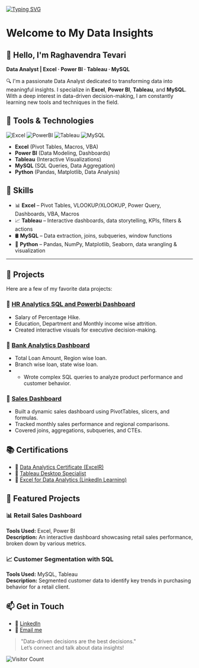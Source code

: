  [![Typing SVG](https://readme-typing-svg.demolab.com?font=Fira+Code&pause=1000&width=1000&lines=📊+Making+raw+data+into+meaningful+insights;🎯+Creating+interactive+Dashboards;Helping+the+company+to+achive+towards+the+goal)](https://git.io/typing-svg)

# Welcome to My Data Insights
## 👋 Hello, I'm Raghavendra Tevari  
**Data Analyst | Excel · Power BI · Tableau · MySQL**

🔍 I'm a passionate Data Analyst dedicated to transforming data into meaningful insights. I specialize in **Excel**, **Power BI**, **Tableau**, and **MySQL**. With a deep interest in data-driven decision-making, I am constantly learning new tools and techniques in the field.

## 🧰 Tools & Technologies

![Excel](https://img.shields.io/badge/Excel-Data-blue)
![PowerBI](https://img.shields.io/badge/PowerBI-Dashboard-blue)
![Tableau](https://img.shields.io/badge/Tableau-Visualization-blue)
![MySQL](https://img.shields.io/badge/MySQL-Queries-blue)

- **Excel** (Pivot Tables, Macros, VBA)
- **Power BI** (Data Modeling, Dashboards)
- **Tableau** (Interactive Visualizations)
- **MySQL** (SQL Queries, Data Aggregation)
- **Python** (Pandas, Matplotlib, Data Analysis)

## 🔧 Skills 

- 📊 **Excel** – Pivot Tables, VLOOKUP/XLOOKUP, Power Query, Dashboards, VBA, Macros
- 📈 **Tableau** – Interactive dashboards, data storytelling, KPIs, filters & actions
- 🛢️ **MySQL** – Data extraction, joins, subqueries, window functions
- 🐍 **Python** – Pandas, NumPy, Matplotlib, Seaborn, data wrangling & visualization

---


## 📁 Projects

Here are a few of my favorite data projects:

### 📌 [HR Analytics SQL and Powerbi Dashboard](https://github.com/raghavendratevari/HR_Analytics)
- Salary of Percentage Hike.
- Education, Department and Monthly income wise attrition.
- Created interactive visuals for executive decision-making.

### 📌 [Bank Analytics Dashboard](https://github.com/raghavendratevari/Bank_Analytics)
- Total Loan Amount, Region wise loan.
- Branch wise loan, state wise loan.
- - Wrote complex SQL queries to analyze product performance and customer behavior.
  
### 📌 [Sales Dashboard](https://github.com/raghavendratevari/Sales_Dashboard)
- Built a dynamic sales dashboard using PivotTables, slicers, and formulas.
- Tracked monthly sales performance and regional comparisons.
- Covered joins, aggregations, subqueries, and CTEs.

## 📚 Certifications

- 📜 [Data Analytics Certificate (ExcelR)](link)
- 📜 [Tableau Desktop Specialist](link)
- 📜 [Excel for Data Analytics (LinkedIn Learning)](link)

## 📂 Featured Projects

### 📊 **Retail Sales Dashboard**
**Tools Used:** Excel, Power BI  
**Description:** An interactive dashboard showcasing retail sales performance, broken down by various metrics.  


### 📈 **Customer Segmentation with SQL**
**Tools Used:** MySQL, Tableau  
**Description:** Segmented customer data to identify key trends in purchasing behavior for a retail client.  


## 📫 Get in Touch
- 💼 [LinkedIn](https://www.linkedin.com/in/raghavendratevari/)
- 📧 [Email me](mailto:raghavendratevari@gmail.com)


> "Data-driven decisions are the best decisions."  
Let’s connect and talk about data insights!

![Visitor Count](https://profile-counter.glitch.me/raghavendratevari/count.svg)



